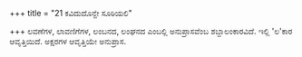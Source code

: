 +++
title = "21 ಕವಿದುದೊನ್ದೇ ಸೂಠಿಯಲಿ"

+++
ಲವಣೆಗಳ, ಲಾವಣಿಗೆಗಳ, ಲಂಬನದ, ಲಂಘನದ ಎಂಬಲ್ಲಿ ಅನುಪ್ರಾಸವೆಂಬ ಶಬ್ದಾಲಂಕಾರವಿದೆ. ಇಲ್ಲಿ 'ಲ'ಕಾರ ಆವೃತ್ತಿಯಿದೆ. ಅಕ್ಷರಗಳ ಆವೃತ್ತಿಯೇ ಅನುಪ್ರಾಸ.